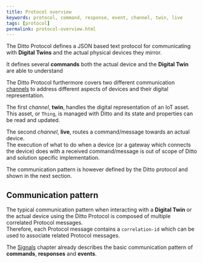 ```yaml
---
title: Protocol overview
keywords: protocol, command, response, event, channel, twin, live
tags: [protocol]
permalink: protocol-overview.html
---
```


The Ditto Protocol defines a JSON based text protocol for communicating with **Digital Twins** and the actual physical
devices they mirror.

It defines several **commands** both the actual device and the **Digital Twin** are able to understand 

The Ditto Protocol furthermore covers two different communication [channels](protocol-specification-topic.html#channel) 
to address different aspects of devices and their digital representation.

The first _channel_, **twin**, handles the digital representation of an IoT asset.<br/>
This asset, or `Thing`, is managed with Ditto and its state and properties can be read and updated.

The second _channel_, **live**, routes a command/message towards an actual device.<br/>
The execution of what to do when a device (or a gateway which connects the device) does with a received command/message
is out of scope of Ditto and solution specific implementation.<br/>

The communication pattern is however defined by the Ditto protocol and shown in the next section.


## Communication pattern

The typical communication pattern when interacting with a **Digital Twin** or the actual device using the Ditto Protocol 
is composed of multiple correlated Protocol messages.<br/>
Therefore, each Protocol message contains a `correlation-id` which can be used to associate related Protocol messages.

The [Signals](basic-signals.html#communication-pattern) chapter already describes the basic communication pattern of
**commands**, **responses** and **events**.
